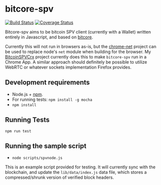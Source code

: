 # bitcore-spv

[![Build Status](https://travis-ci.org/throughnothing/bitcore-spv.svg?branch=master)](https://travis-ci.org/throughnothing/bitcore-spv)
[![Coverage Status](https://coveralls.io/repos/throughnothing/bitcore-spv/badge.svg?branch=master)](https://coveralls.io/r/throughnothing/bitcore-spv?branch=master)

Bitcore-spv aims to be bitcoin SPV client (currently with a Wallet)
written entirely in Javascript, and based on
[bitcore](https://github.com/bitpay/bitcore).

Currently this will not run in browsers as-is, but the
[chrome-net](https://github.com/feross/chrome-net) project can be used
to replace node's `net` module when building for the browser.  My
[BitcoinSPVCrx](https://github.com/throughnothing/BitcoinSPVCrx) project
currently does this to make `bitcore-spv` run in a Chrome App.  A similar
approach should definitely be possible to utilize WebRTC or whatever
sockets implementation Firefox provides.


## Development requirements

  * Node.js + [npm](https://www.npmjs.org/).
  * For running tests: `npm install -g mocha`
  * `npm install`

## Running Tests

```
npm run test
```

## Running the sample script

  * `node scripts/spvnode.js`

This is an example script provided for testing.  It will currently sync
with the blockchain, and update the `lib/data/index.js` data file, which
stores a compressed/shrunk version of verified block headers.
